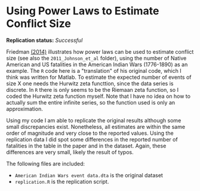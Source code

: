 Using Power Laws to Estimate Conflict Size
==============

**Replication status:** *Successful*

Friedman [(2014)](http://jcr.sagepub.com/content/59/7/1216) illustrates how power laws can be used to estimate conflict size (see also the `2011_Johnson_et_al` folder),
using the number of Native American and US fatalities in the American Indian Wars (1776-1890) as an example. 
The `R` code here is a "translation" of his original code, which I think was written for Matlab. 
To estimate the expected number of events of size X one needs the Hurwitz zeta functtion, since the data series is discrete. 
In `R` there is only seems to be the Riemaan zeta function, so I coded the Hurwitz zeta function myself. 
Note that I have no idea on how to actually sum the entire infinite series, so the function used is only an approximation. 

Using my code I am able to replicate the original results although some small discrepancies exist. 
Nonetheless, all estimates are within the same order of magnitude and very close to the reported values. 
Using the replication data I did spot some differences in the reported number of fatalities in the table in the paper and in the dataset. Again, these differences are very small, likely the result of typos. 

The following files are included:

* `American Indian Wars event data.dta` is the original dataset
* `replication.R` is the replication script. 






